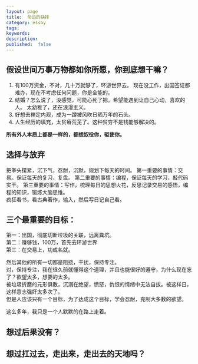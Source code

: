 ```yaml
---
layout: page
title:  命运的抉择
category: essay
tags:
keywords:
description:
published:  false
---
```


## 假设世间万事万物都如你所愿，你到底想干嘛？
1. 有100万资金，不对，几十万就够了，环游世界去。
现在没工作，出国签证都难办，现在不考虑任何问题，你是全能的。
2. 结婚？怎么说了，没感觉，可能心死了把。希望能遇到让自己心动，喜欢的人。
太幼稚了，还在浪漫主义。
3. 好想去禅定内观，成为一蹲被风吹日晒万年的石头。
4. 人生经历的填充，太贫瘠荒芜了。这种贫穷不是钱能够解决的。

**所有外人本质上都是一样的，都想奴役你，驱使你。**

## 选择与放弃
把拳头攥紧，沉下气，忍耐，沉默，规划下每天的时间。 
第一重要的事情：交易。保证每天的复习，复盘。
第二重要的事情：编程，保证每天的学习，敲代码实干。
第三重要的事情：写作，梳理每日的思想火花，反思记录交易的感悟，编程的知识，锻炼大脑思维。  
疯狂看书，看古典著作，输入，然后写日记自己看。  

## 三个最重要的目标：
第一：出国，彻底切断垃圾的关联，远离粪坑。  
第二：赚够钱，100万，首先去环游世界  
第三：在交易上，功成名就。

然后其他的所有一切都是阻挠，干扰，保持专注。  
对，保持专注，我在很久前就懂得这个道理，并且也能很好的遵守，为什么现在忘了？欲望太多，想要的太多。  
被垃圾折磨的元形俱散，沉溺在绝望，愤怒，仇恨的情绪中无法自拔。被这样日，这样意志强奸太多次了。  
但是人应该只有一个目标，为了达成这个目标，学会忍耐，克制大多数的欲望。  

这么多年，我只是一个人默默的在路上走着。 

## 想过后果没有？


## 想过扛过去，走出来，走出去的天地吗？

